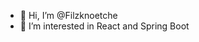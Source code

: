 - 👋 Hi, I’m @Filzknoetche
- 👀 I’m interested in React and Spring Boot

<!---
Filzknoetche/Filzknoetche is a ✨ special ✨ repository because its `README.md` (this file) appears on your GitHub profile.
You can click the Preview link to take a look at your changes.
--->
